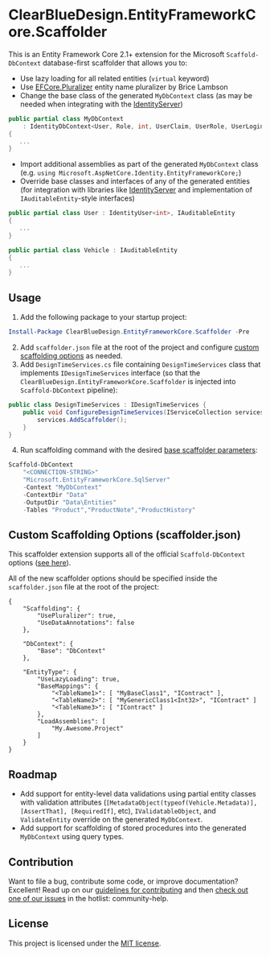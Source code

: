 # ClearBlueDesign.EntityFrameworkCore.Scaffolder
This is an Entity Framework Core 2.1+ extension for the Microsoft `Scaffold-DbContext` database-first scaffolder that allows you to:

- Use lazy loading for all related entities (`virtual` keyword)
- Use [EFCore.Pluralizer](https://github.com/bricelam/EFCore.Pluralizer) entity name pluralizer by Brice Lambson
- Change the base class of the generated `MyDbContext` class (as may be needed when integrating with the [IdentityServer](http://docs.identityserver.io/en/dev/index.html))
``` cs
public partial class MyDbContext 
	: IdentityDbContext<User, Role, int, UserClaim, UserRole, UserLogin, RoleClaim, UserToken>
{
   ...
}
```
- Import additional assemblies as part of the generated `MyDbContext` class (e.g. `using Microsoft.AspNetCore.Identity.EntityFrameworkCore;`)
- Override base classes and interfaces of any of the generated entities (for integration with libraries like [IdentityServer](http://docs.identityserver.io/en/dev/index.html) and implementation of `IAuditableEntity`-style interfaces)
``` cs
public partial class User : IdentityUser<int>, IAuditableEntity
{
   ...
}
```
``` cs
public partial class Vehicle : IAuditableEntity
{
   ...
}
```

## Usage
1. Add the following package to your startup project:
``` psm1
Install-Package ClearBlueDesign.EntityFrameworkCore.Scaffolder -Pre
```
2. Add `scaffolder.json` file at the root of the project and configure [custom scaffolding options](https://github.com/clearbluedesign/EntityFrameworkCore.Scaffolder/blob/master/README.md#custom-scaffolding-options-scaffolderjson) as needed.
3. Add `DesignTimeServices.cs` file containing `DesignTimeServices` class that implements `IDesignTimeServices` interface (so that the `ClearBlueDesign.EntityFrameworkCore.Scaffolder` is injected into `Scaffold-DbContext` pipeline):
``` cs
public class DesignTimeServices : IDesignTimeServices {
	public void ConfigureDesignTimeServices(IServiceCollection services) {
		services.AddScaffolder();
	}
}
```
4. Run scaffolding command with the desired [base scaffolder parameters](https://docs.microsoft.com/en-us/ef/core/miscellaneous/cli/powershell#scaffold-dbcontext):
``` psm1
Scaffold-DbContext 
	"<CONNECTION-STRING>" 
	"Microsoft.EntityFrameworkCore.SqlServer" 
	-Context "MyDbContext" 
	-ContextDir "Data" 
	-OutputDir "Data\Entities" 
	-Tables "Product","ProductNote","ProductHistory" 
```

## Custom Scaffolding Options (scaffolder.json)
This scaffolder extension supports all of the official `Scaffold-DbContext` options ([see here](https://docs.microsoft.com/en-us/ef/core/miscellaneous/cli/powershell#scaffold-dbcontext)).

All of the new scaffolder options should be specified inside the `scaffolder.json` file at the root of the project:
```
{
	"Scaffolding": {
		"UsePluralizer": true,
		"UseDataAnnotations": false
	},

	"DbContext": {
		"Base": "DbContext"
	},

	"EntityType": {
		"UseLazyLoading": true,
		"BaseMappings": {
			"<TableName1>": [ "MyBaseClass1", "IContract" ],
			"<TableName2>": [ "MyGenericClass1<Int32>", "IContract" ]
			"<TableName3>": [ "IContract" ]
		},
		"LoadAssemblies": [
			"My.Awesome.Project"
		]
	}
}

```

## Roadmap
- Add support for entity-level data validations using partial entity classes with validation attributes (`[MetadataObject(typeof(Vehicle.Metadata)], [AssertThat], [RequiredIf]`, etc), `IValidatableObject`, and `ValidateEntity` override on the generated `MyDbContext`.
- Add support for scaffolding of stored procedures into the generated `MyDbContext` using query types.


## Contribution
Want to file a bug, contribute some code, or improve documentation? Excellent! Read up on our [guidelines for contributing](https://github.com/clearbluedesign/EntityFrameworkCore.Scaffolder/blob/master/CONTRIBUTING.md) and then [check out one of our issues](https://github.com/clearbluedesign/EntityFrameworkCore.Scaffolder/issues) in the hotlist: community-help. 

## License
This project is licensed under the [MIT license](https://github.com/clearbluedesign/EntityFrameworkCore.Scaffolder/blob/master/LICENSE).
